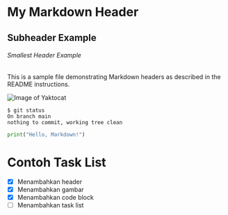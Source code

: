 # My Markdown Header

## Subheader Example

###### Smallest Header Example

This is a sample file demonstrating Markdown headers as described in the README instructions.

![Image of Yaktocat](https://octodex.github.com/images/yaktocat.png)

```
$ git status
On branch main
nothing to commit, working tree clean
```

```python
print("Hello, Markdown!")
```

# Contoh Task List

- [x] Menambahkan header
- [x] Menambahkan gambar
- [x] Menambahkan code block
- [ ] Menambahkan task list

